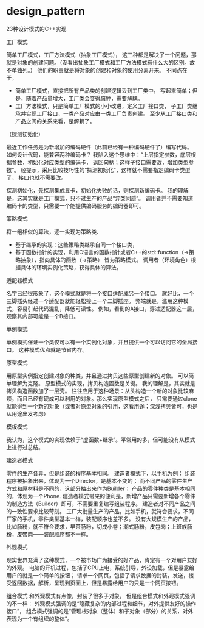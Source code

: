 # design_pattern
23种设计模式的C++实现

工厂模式

简单工厂模式，工厂方法模式（抽象工厂模式），
这三种都是解决了一个问题，那就是对象的创建问题。（没看出抽象工厂模式和工厂方法模式有什么大的区别。故不单独列。）
他们的职责就是将对象的创建和对象的使用分离开来。
不同点在于，
- 简单工厂模式，直接把所有产品类的创建逻辑丢到工厂类中，
写起来简单；但是，随着产品量增大，工厂类会变得臃肿，需要解耦。
- 工厂方法模式，只是简单工厂模式的小小改进，定义工厂接口类，
子工厂类继承并实现工厂接口，一类产品对应由一类工厂负责创建。
至少从工厂接口类和产品之间的关系来看，是解耦了。

（探测初始化）

最近工作任务是为新增加的编码硬件（此前已经有一种编码硬件了）编写代码。
如何设计代码，能兼容两种编码卡？
我陷入这个思维中：“上层指定参数，底层根据参数，初始化对应类型的编码卡，
返回句柄；这样子接口需要改，增加类型参数”。
经提示，采用比较技巧性的“探测初始化”，这样就不需要指定编码卡类型了，
接口也就不需要改。

探测初始化，先探测集成显卡，初始化失败的话，则探测新编码卡。
我的理解是，这其实就是工厂模式，只不过生产的产品“异类同质”。
调用者并不需要知道编码卡的类型，只需要一个能提供编码服务的编码器即可。

策略模式

将一组相似的算法，逐一实现为策略类.
- 基于继承的实现：这些策略类继承自同一个接口类，
- 基于函数指针的实现，利用C语言的函数指针或者C++的std::function（->策略抽象），指向具体的函数（->策略）
皆为策略模式。
调用者（环境角色）根据具体的环境实例化策略，获得具体的算法。

适配器模式

名字已经很形象了，这个模式就是将一个接口适配成另一个接口。
就好比，一个三脚插头经过一个适配器就能轻松接上一个二脚插座。
弊端就是，滥用这种模式，容易引起代码混乱，降低可读性。
例如，看到的A接口，穿过适配器这一层，观察其内部可能是一个B接口。

单例模式

单例模式保证一个类仅可以有一个实例化对象，并且提供一个可以访问它的全局接口。
这种模式优点就是节省内存。


原型模式

用原型实例指定创建对象的种类，并且通过拷贝这些原型创建新的对象。
可以简单理解为克隆。
原型模式的实现，拷贝构造函数是关键。
我的理解是，其实就是拷贝构造函数加了一层壳。
往往应用于这种场景：从头构造一个新的对象比较麻烦，而且已经有现成可以利用的对象。那么实现原型模式之后，
只需要通过clone就能得到一个新的对象（或者对原型对象的引用，这看用途；深浅拷贝皆可，也是从用途出发考虑）

模板模式

我认为，这个模式的实现依赖于“虚函数+继承”。平常用的多，但可能没有从模式上进行过总结。

建造者模式

零件的生产各异，但是组装的程序基本相同。
建造者模式下，以手机为例：
组装程序被抽象出来，体现为一个Director，是基本不变的；
而不同产品的零件生产方式和原材料是不同的，这部分抽出来作为Builder；
产品的零件种类是基本相同的，体现为一个Phone.
建造者模式带来的便利是，新增产品只需要新增各个零件的制造方法（Builder）即可，不需要重复编写组装程序。
建造者对不同产品之间的一致性要求比较苛刻。
工厂大批量生产的产品，比如手机，就符合要求，不同厂家的手机，零件类型基本一样，装配顺序也差不多。
没有大规模生产的产品，比如肠粉，就不符合要求，早茶肠粉，切成小卷；潮式肠粉，皮包肉；上班族肠粉，皮带肉——装配顺序都不一样。

外观模式

现实世界充满了这种模式，一个被市场广为接受的好产品，肯定有一个对用户友好的外观。
电脑的开机过程，包括了CPU上电，系统引导，外设加载，但是暴露给用户的就是一个简单的按钮；
请求一个网页，包括了请求数据的封装，发送，接受返回数据，解析，呈现到页面上，但是暴露给用户的只是一个网页按钮。

组合模式
和外观模式有点像，封装了很多子对象。
但是组合模式和外观模式强调的不一样：
外观模式强调的是“隐藏复杂的内部过程和细节，对外提供友好的操作接口”，
组合模式强调的是“管理根对象（整体）和子对象（部分）的关系，对外表现为一个有组织的整体”。

